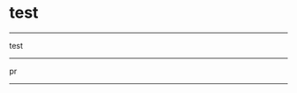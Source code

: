 # test
******************************
test
******************************
pr
******************************
